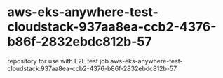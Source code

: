 # aws-eks-anywhere-test-cloudstack-937aa8ea-ccb2-4376-b86f-2832ebdc812b-57
repository for use with E2E test job aws-eks-anywhere-test-cloudstack:937aa8ea-ccb2-4376-b86f-2832ebdc812b-57
